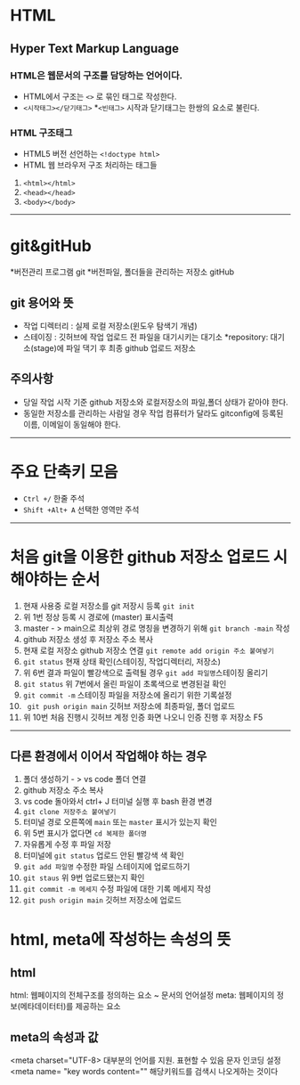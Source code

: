 # HTML
## Hyper Text Markup Language
### HTML은 웹문서의 구조를 담당하는 언어이다.
* HTML에서 구조는 `<>` 로 묶인 태그로 작성한다.
* `<시작태그></닫기태그>`
*`<빈태그>`
시작과 닫기태그는 한쌍의 요소로 불린다.
### HTML 구조태그
* HTML5 버전 선언하는 `<!doctype html>`
* HTML 웹 브라우저 구조 처리하는 태그들
1. `<html></html>`
2. `<head></head>`
3. `<body></body>`
----
# git&gitHub
*버전관리 프로그램 git
*버전파일, 폴더들을 관리하는 저장소 gitHub
## git 용어와 뜻
* 작업 디렉터리 : 실제 로컬 저장소(윈도우 탐색기 개념)
* 스테이징 : 깃허브에 작업 업로드 전 파일을 대기시키는 대기소
*repository: 대기소(stage)에 파일 댁기 후 최종 github 업로드 저장소
## 주의사항
* 당일 작업 시작 기준 github 저장소와 로컬저장소의 파일,폴더 상태가 같아야 한다.
* 동일한 저장소를 관리하는 사람일 경우 작업 컴퓨터가 달라도 gitconfig에 등록된 이름, 이메일이 동일해야 한다.
---
# 주요 단축키 모음
* `Ctrl +/` 한줄 주석
* `Shift +Alt+ A` 선택한 영역만 주석
---- 
# 처음 git을 이용한 github 저장소 업로드 시 해야하는 순서
1. 현재 사용중 로컬 저장소를 git 저장시 등록 `git init`
2. 위 1번 정상 등록 시 경로에 (master) 표시출력
3. master - > main으로 최상위 경로 명칭을 변경하기 위해 `git branch -main` 작성
4. github 저장소 생성 후 저장소 주소 복사
5. 현재 로컬 저장소 github 저장소 연결 `git remote add origin 주소 붙여넣기`
6. `git status` 현재 상태 확인(스테이징, 작업디렉터리, 저장소)
7. 위 6번 결과 파일이 빨강색으로 출력될 경우 `git add 파일명`스테이징 올리기
8. `git status` 위 7번에서 올린 파일이 초록색으로 변경된걸 확인
9. `git commit -m` 스테이징 파일을 저장소에 올리기 위한 기록설정
10. ` git push origin main` 깃허브 저장소에 최종파일, 폴더 업로드
11. 위 10번 처음 진행시 깃허브 계정 인증 화면 나오니 인증 진행 후 저장소 F5
----
## 다른 환경에서 이어서 작업해야 하는 경우
1. 폴더 생성하기 - > vs code 폴더 연결
2. github 저장소 주소 복사
3. vs code 돌아와서 ctrl+ J 터미널 실행 후 bash 환경 변경
4. `git clone 저장주소 붙여넣기`
5. 터미널 경로 오른쪽에 `main` 또는 `master` 표시가 있는지 확인
6. 위 5번 표시가 없다면 `cd 복제한 폴더명`
7. 자유롭게 수정 후 파일 저장
8. 터미널에 `git status` 업로드 안된 빨강색 색 확인
9. `git add 파일명` 수정한 파일 스테이지에 업로드하기
10. `git staus` 위 9번 업로드됐는지 확인
11. `git commit -m 메세지` 수정 파일에 대한 기록 메세지 작성
12. `git push origin main` 깃허브 저장소에 업로드
# html, meta에 작성하는 속성의 뜻
## html
html: 웹페이지의 전체구조를 정의하는 요소
~<html lang="ko"> 문서의 언어설정
meta: 웹페이지의 정보(메타데이터터)를 제공하는 요소
## meta의 속성과 값
<meta charset="UTF-8> 대부분의 언어를 지원. 표현할 수 있음 문자 인코딩 설정
<meta name="descripition" content="">
<meta name= "key words content="" 해당키워드를 검색시 나오게하는 것이다

